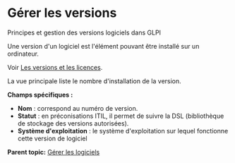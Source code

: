 Gérer les versions
==================

Principes et gestion des versions logiciels dans GLPI

Une version d'un logiciel est l'élément pouvant être installé sur un
ordinateur.

Voir [Les versions et les
licences](inventory_software_installation.html "Principes et gestion des installations logiciels dans GLPIParc > Logiciel").

La vue principale liste le nombre d'installation de la version.

**Champs spécifiques :**

-   **Nom** : correspond au numéro de version.
-   **Statut** : en préconisations ITIL, il permet de suivre la DSL
    (bibliothèque de stockage des versions autorisées).
-   **Système d'exploitation** : le système d'exploitation sur lequel
    fonctionne cette version de logiciel

**Parent topic:** [Gérer les
logiciels](../glpi/inventory_software.html "Les logiciels se gèrent depuis le menu Parc > Logiciel")
